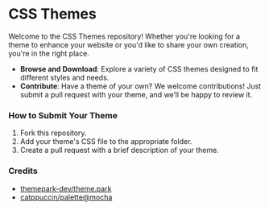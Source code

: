 # CSS Themes

Welcome to the CSS Themes repository! Whether you're looking for a theme to enhance your website or you'd like to share your own creation, you're in the right place.

- **Browse and Download**: Explore a variety of CSS themes designed to fit different styles and needs.
- **Contribute**: Have a theme of your own? We welcome contributions! Just submit a pull request with your theme, and we’ll be happy to review it.

### How to Submit Your Theme
1. Fork this repository.
2. Add your theme's CSS file to the appropriate folder.
3. Create a pull request with a brief description of your theme.

### Credits
 - [themepark-dev/theme.park](https://github.com/themepark-dev/theme.park)
 - [catppuccin/palette@mocha](https://github.com/catppuccin/palette)
